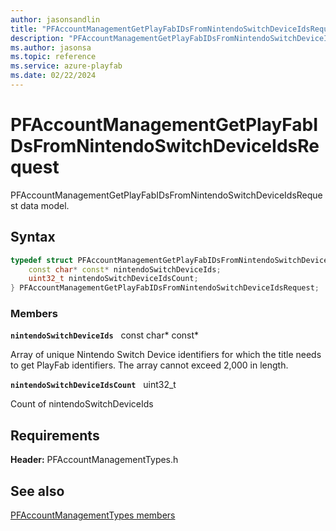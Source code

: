 ```yaml
---
author: jasonsandlin
title: "PFAccountManagementGetPlayFabIDsFromNintendoSwitchDeviceIdsRequest"
description: "PFAccountManagementGetPlayFabIDsFromNintendoSwitchDeviceIdsRequest data model."
ms.author: jasonsa
ms.topic: reference
ms.service: azure-playfab
ms.date: 02/22/2024
---
```


# PFAccountManagementGetPlayFabIDsFromNintendoSwitchDeviceIdsRequest  

PFAccountManagementGetPlayFabIDsFromNintendoSwitchDeviceIdsRequest data model.  

## Syntax  
  
```cpp
typedef struct PFAccountManagementGetPlayFabIDsFromNintendoSwitchDeviceIdsRequest {  
    const char* const* nintendoSwitchDeviceIds;  
    uint32_t nintendoSwitchDeviceIdsCount;  
} PFAccountManagementGetPlayFabIDsFromNintendoSwitchDeviceIdsRequest;  
```
  
### Members  
  
**`nintendoSwitchDeviceIds`** &nbsp; const char* const*  
  
Array of unique Nintendo Switch Device identifiers for which the title needs to get PlayFab identifiers. The array cannot exceed 2,000 in length.
  
**`nintendoSwitchDeviceIdsCount`** &nbsp; uint32_t  
  
Count of nintendoSwitchDeviceIds
  
  
## Requirements  
  
**Header:** PFAccountManagementTypes.h
  
## See also  
[PFAccountManagementTypes members](../pfaccountmanagementtypes_members.md)  

  
  
